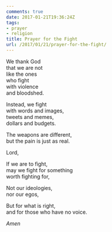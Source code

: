 ```yaml
---
comments: true
date: 2017-01-21T19:36:24Z
tags:
- prayer
- religion
title: Prayer for the Fight
url: /2017/01/21/prayer-for-the-fight/
---
```


We thank God  
that we are not  
like the ones  
who fight  
with violence  
and bloodshed.

Instead, we fight  
with words and images,  
tweets and memes,  
dollars and budgets.

The weapons are different,  
but the pain is just as real.

Lord,

If we are to fight,  
may we fight for something  
worth fighting for,

Not our ideologies,  
nor our egos,

But for what is right,  
and for those who have no voice.

*Amen*
